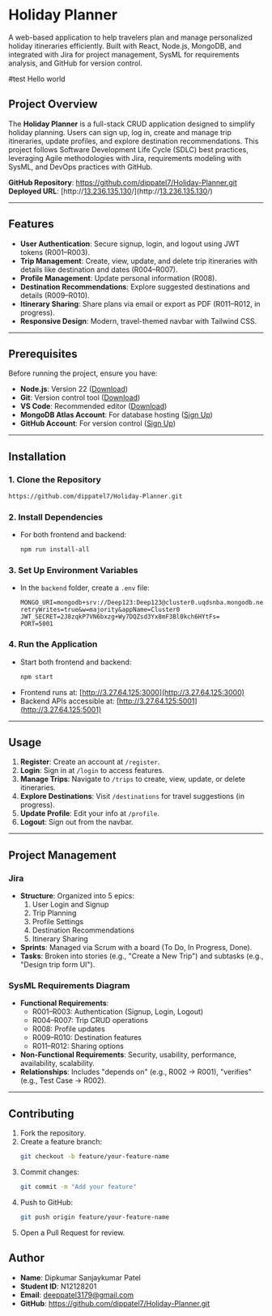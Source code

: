# Holiday Planner

A web-based application to help travelers plan and manage personalized holiday itineraries efficiently. Built with React, Node.js, MongoDB, and integrated with Jira for project management, SysML for requirements analysis, and GitHub for version control.


#test Hello world


## Project Overview
The **Holiday Planner** is a full-stack CRUD application designed to simplify holiday planning. Users can sign up, log in, create and manage trip itineraries, update profiles, and explore destination recommendations. This project follows Software Development Life Cycle (SDLC) best practices, leveraging Agile methodologies with Jira, requirements modeling with SysML, and DevOps practices with GitHub.

**GitHub Repository**: https://github.com/dippatel7/Holiday-Planner.git 
**Deployed URL**: [http://[13.236.135.130](https://github.com/dippatel7/Holiday-Planner.git)/](http://[13.236.135.130](https://github.com/dippatel7/Holiday-Planner.git)/)

---

## Features
- **User Authentication**: Secure signup, login, and logout using JWT tokens (R001–R003).
- **Trip Management**: Create, view, update, and delete trip itineraries with details like destination and dates (R004–R007).
- **Profile Management**: Update personal information (R008).
- **Destination Recommendations**: Explore suggested destinations and details (R009–R010).
- **Itinerary Sharing**: Share plans via email or export as PDF (R011–R012, in progress).
- **Responsive Design**: Modern, travel-themed navbar with Tailwind CSS.

---

## Prerequisites
Before running the project, ensure you have:
- **Node.js**: Version 22 ([Download](https://nodejs.org/en))
- **Git**: Version control tool ([Download](https://git-scm.com/))
- **VS Code**: Recommended editor ([Download](https://code.visualstudio.com/))
- **MongoDB Atlas Account**: For database hosting ([Sign Up](https://account.mongodb.com/account/login))
- **GitHub Account**: For version control ([Sign Up](https://github.com/signup))

---

## Installation

### 1. Clone the Repository
```bash
https://github.com/dippatel7/Holiday-Planner.git
```

### 2. Install Dependencies
- For both frontend and backend:
  ```bash
  npm run install-all
  ```

### 3. Set Up Environment Variables
- In the `backend` folder, create a `.env` file:
  ```plaintext
  MONGO_URI=mongodb+srv://Deep123:Deep123@cluster0.uqdsnba.mongodb.net/holidayplanner?retryWrites=true&w=majority&appName=Cluster0
  JWT_SECRET=2J8zqkP7VN6bxzg+Wy7DQZsd3Yx8mF3Bl0kch6HYtFs=
  PORT=5001

  ```


### 4. Run the Application
- Start both frontend and backend:
  ```bash
  npm start
  ```
- Frontend runs at: [http://3.27.64.125:3000](http://3.27.64.125:3000)
- Backend APIs accessible at: [http://3.27.64.125:5001](http://3.27.64.125:5001)

---

## Usage
1. **Register**: Create an account at `/register`.
2. **Login**: Sign in at `/login` to access features.
3. **Manage Trips**: Navigate to `/trips` to create, view, update, or delete itineraries.
4. **Explore Destinations**: Visit `/destinations` for travel suggestions (in progress).
5. **Update Profile**: Edit your info at `/profile`.
6. **Logout**: Sign out from the navbar.

---

## Project Management

### Jira
- **Structure**: Organized into 5 epics:
  1. User Login and Signup
  2. Trip Planning
  3. Profile Settings
  4. Destination Recommendations
  5. Itinerary Sharing
- **Sprints**: Managed via Scrum with a board (To Do, In Progress, Done).
- **Tasks**: Broken into stories (e.g., "Create a New Trip") and subtasks (e.g., "Design trip form UI").

### SysML Requirements Diagram
- **Functional Requirements**:
  - R001–R003: Authentication (Signup, Login, Logout)
  - R004–R007: Trip CRUD operations
  - R008: Profile updates
  - R009–R010: Destination features
  - R011–R012: Sharing options
- **Non-Functional Requirements**: Security, usability, performance, availability, scalability.
- **Relationships**: Includes "depends on" (e.g., R002 → R001), "verifies" (e.g., Test Case → R002).

---

## Contributing
1. Fork the repository.
2. Create a feature branch:
   ```bash
   git checkout -b feature/your-feature-name
   ```
3. Commit changes:
   ```bash
   git commit -m "Add your feature"
   ```
4. Push to GitHub:
   ```bash
   git push origin feature/your-feature-name
   ```
5. Open a Pull Request for review.


## Author
- **Name**: Dipkumar Sanjaykumar Patel
- **Student ID**: N12128201
- **Email**: deeppatel3179@gmail.com
- **GitHub**: https://github.com/dippatel7/Holiday-Planner.git

